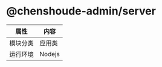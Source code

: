 # @chenshoude-admin/server

| 属性     | 内容   |
| -------- | ------ |
| 模块分类 | 应用类 |
| 运行环境 | Nodejs |
